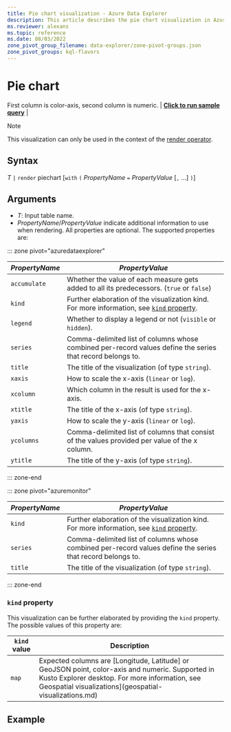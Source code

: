 ```yaml
---
title: Pie chart visualization - Azure Data Explorer
description: This article describes the pie chart visualization in Azure Data Explorer.
ms.reviewer: alexans
ms.topic: reference
ms.date: 08/03/2022
zone_pivot_group_filename: data-explorer/zone-pivot-groups.json
zone_pivot_groups: kql-flavors
---
```

# Pie chart

First column is color-axis, second column is numeric. |  **[**Click to run sample query**](https://dataexplorer.azure.com/clusters/help/databases/Samples?query=H4sIAAAAAAAAAwsuyS/KdS1LzSsp5uWqUSguzc1NLMqsSlUoLkksSU3OL80rsQWTGpoKSZUKwSBRsML8ohKQAEKZAkg4JzM3s0TB0ADELkrNS0ktUijITE3OSASqLsksyUm1VfKtVAjITFVwBovBjFQCADspGXyIAAAA)** |

> [!NOTE]
> This visualization can only be used in the context of the [render operator](renderoperator.md).

## Syntax

*T* `|` `render` piechart [`with` `(` *PropertyName* `=` *PropertyValue* [`,` ...] `)`]

## Arguments

* *T*: Input table name.
* *PropertyName*/*PropertyValue* indicate additional information to use when rendering.
  All properties are optional. The supported properties are:

::: zone pivot="azuredataexplorer"

  |*PropertyName*|*PropertyValue*                                                                   |
  |--------------|----------------------------------------------------------------------------------|
  |`accumulate`  |Whether the value of each measure gets added to all its predecessors. (`true` or `false`)|
  |`kind`        |Further elaboration of the visualization kind.  For more information, see [`kind` property](#kind-property).                         |
  |`legend`      |Whether to display a legend or not (`visible` or `hidden`).                       |
  |`series`      |Comma-delimited list of columns whose combined per-record values define the series that record belongs to.|
  |`title`       |The title of the visualization (of type `string`).                                |
  |`xaxis`       |How to scale the x-axis (`linear` or `log`).                                      |
  |`xcolumn`     |Which column in the result is used for the x-axis.                                |
  |`xtitle`      |The title of the x-axis (of type `string`).                                       |
  |`yaxis`       |How to scale the y-axis (`linear` or `log`).                                      |
  |`ycolumns`    |Comma-delimited list of columns that consist of the values provided per value of the x column.|
  |`ytitle`      |The title of the y-axis (of type `string`).                                       |

::: zone-end

::: zone pivot="azuremonitor"

  |*PropertyName*|*PropertyValue*                                                                   |
  |--------------|----------------------------------------------------------------------------------|
  |`kind`        |Further elaboration of the visualization kind. For more information, see [`kind` property](#kind-property).                        |
  |`series`      |Comma-delimited list of columns whose combined per-record values define the series that record belongs to.|
  |`title`       |The title of the visualization (of type `string`).                                |

::: zone-end

### `kind` property

This visualization can be further elaborated by providing the `kind` property.
The possible values of this property are:

| `kind` value | Description| 
|---|---|
| `map` | Expected columns are [Longitude, Latitude] or GeoJSON point, color-axis and numeric. Supported in Kusto Explorer desktop. For more information, see Geospatial visualizations](geospatial-visualizations.md)

## Example